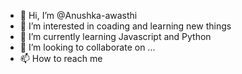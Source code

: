 - 👋 Hi, I’m @Anushka-awasthi
- 👀 I’m interested in coading and learning new things
- 🌱 I’m currently learning Javascript and Python
- 💞️ I’m looking to collaborate on ...
- 📫 How to reach me 

<!---
Anushka-awasthi/Anushka-awasthi is a ✨ special ✨ repository because its `README.md` (this file) appears on your GitHub profile.
You can click the Preview link to take a look at your changes.
--->
